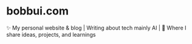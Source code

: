 # bobbui.com
✨ My personal website &amp; blog | Writing about tech mainly AI | 🚀 Where I share ideas, projects, and learnings
